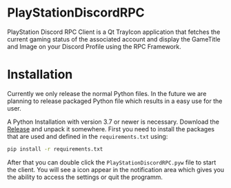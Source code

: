 # PlayStationDiscordRPC

PlayStation Discord RPC Client is a Qt TrayIcon application that fetches the current gaming status of the associated account and display the GameTitle and Image on your Discord Profile using the RPC Framework.


# Installation

Currently we only release the normal Python files. In the future we are planning to release packaged Python file which results in a easy use for the user.

A Python Installation with version 3.7 or newer is necessary. Download the [Release](https://github.com/flok/PlayStationDiscordRPC/releases) and unpack it somewhere. First you need to install the packages that are used and defined in the ```requirements.txt``` using:

```bash
pip install -r requirements.txt
```

After that you can double click the ```PlayStationDiscordRPC.pyw``` file to start the client. You will see a icon appear in the notification area which gives you the ability to access the settings or quit the programm.
